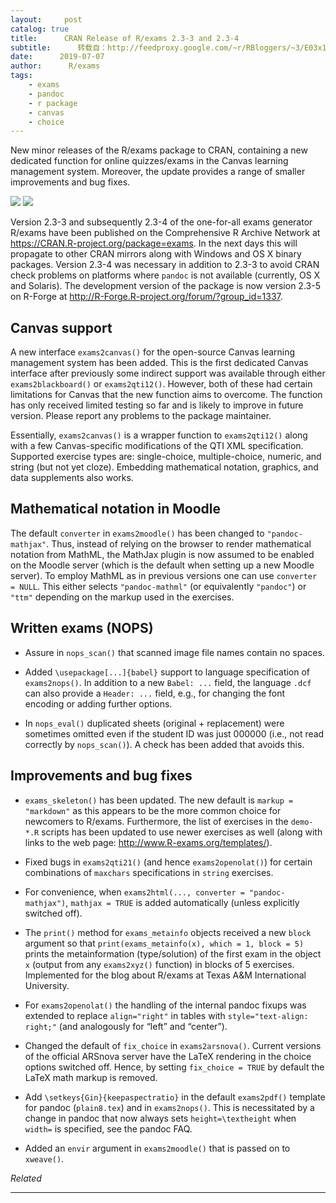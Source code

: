 ```yaml
---
layout:     post
catalog: true
title:      CRAN Release of R/exams 2.3-3 and 2.3-4
subtitle:      转载自：http://feedproxy.google.com/~r/RBloggers/~3/E03x1UefH8M/
date:      2019-07-07
author:      R/exams
tags:
    - exams
    - pandoc
    - r package
    - canvas
    - choice
---
```






New minor releases of the R/exams package to CRAN, containing a new dedicated function for online quizzes/exams in the Canvas learning management system. Moreover, the update provides a range of smaller improvements and bug fixes.

![](https://i0.wp.com/www.r-exams.org/images/cran234.title.png?w=456&is-pending-load=1)
![](https://i0.wp.com/www.r-exams.org/images/cran234.title.png?w=456)


Version 2.3-3 and subsequently 2.3-4 of the one-for-all exams generator R/exams have been published on the Comprehensive R Archive Network at https://CRAN.R-project.org/package=exams. In the next days this will propagate to other CRAN mirrors along with Windows and OS X binary packages. Version 2.3-4 was necessary in addition to 2.3-3 to avoid CRAN check problems on platforms where `pandoc` is not available (currently, OS X and Solaris). The development version of the package is now version 2.3-5 on R-Forge at http://R-Forge.R-project.org/forum/?group_id=1337.

## Canvas support

A new interface `exams2canvas()` for the open-source Canvas learning management system has been added. This is the first dedicated Canvas interface after previously some indirect support was available through either `exams2blackboard()` or `exams2qti12()`. However, both of these had certain limitations for Canvas that the new function aims to overcome. The function has only received limited testing so far and is likely to improve in future version. Please report any problems to the package maintainer.

Essentially, `exams2canvas()` is a wrapper function to `exams2qti12()` along with a few Canvas-specific modifications of the QTI XML specification. Supported exercise types are: single-choice, multiple-choice, numeric, and string (but not yet cloze). Embedding mathematical notation, graphics, and data supplements also works.

## Mathematical notation in Moodle

The default `converter` in `exams2moodle()` has been changed to `"pandoc-mathjax"`. Thus, instead of relying on the browser to render mathematical notation from MathML, the MathJax plugin is now assumed to be enabled on the Moodle server (which is the default when setting up a new Moodle server). To employ MathML as in previous versions one can use `converter = NULL`. This either selects `"pandoc-mathml"` (or equivalently `"pandoc"`) or `"ttm"` depending on the markup used in the exercises.

## Written exams (NOPS)

- Assure in `nops_scan()` that scanned image file names contain no spaces.

- Added `\usepackage[...]{babel}` support to language specification of `exams2nops()`. In addition to a new `Babel: ...` field, the language `.dcf` can also provide a `Header: ...` field, e.g., for changing the font encoding or adding further options.

- In `nops_eval()` duplicated sheets (original + replacement) were sometimes omitted even if the student ID was just 000000 (i.e., not read correctly by `nops_scan()`). A check has been added that avoids this.


## Improvements and bug fixes

- `exams_skeleton()` has been updated. The new default is `markup = "markdown"` as this appears to be the more common choice for newcomers to R/exams. Furthermore, the list of exercises in the `demo-*.R` scripts has been updated to use newer exercises as well (along with links to the web page: http://www.R-exams.org/templates/).

- Fixed bugs in `exams2qti21()` (and hence `exams2openolat()`) for certain combinations of `maxchars` specifications in `string` exercises.

- For convenience, when `exams2html(..., converter = "pandoc-mathjax")`, `mathjax = TRUE` is added automatically (unless explicitly switched off).

- The `print()` method for `exams_metainfo` objects received a new `block` argument so that `print(exams_metainfo(x), which = 1, block = 5)` prints the metainformation (type/solution) of the first exam in the object `x` (output from any `exams2xyz()` function) in blocks of 5 exercises. Implemented for the blog about R/exams at Texas A&M International University.

- For `exams2openolat()` the handling of the internal pandoc fixups was extended to replace `align="right"` in tables with `style="text-align: right;"` (and analogously for “left” and “center”).

- Changed the default of `fix_choice` in `exams2arsnova()`. Current versions of the official ARSnova server have the LaTeX rendering in the choice options switched off. Hence, by setting `fix_choice = TRUE` by default the LaTeX math markup is removed.

- Add `\setkeys{Gin}{keepaspectratio}` in the default `exams2pdf()` template for pandoc (`plain8.tex`) and in `exams2nops()`. This is necessitated by a change in pandoc that now always sets `height=\textheight` when `width=` is specified, see the pandoc FAQ.

- Added an `envir` argument in `exams2moodle()` that is passed on to `xweave()`.



*Related*







---
